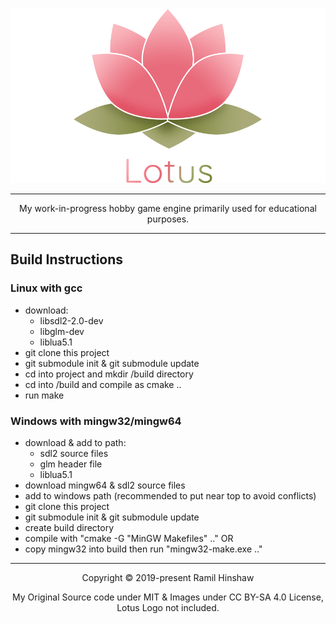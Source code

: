 <p align="center"><img src="https://raw.githubusercontent.com/RamilHinshaw/lotusengine/master/logo/Logo%20Banner.png"/></p>

---
<p align="center">My work-in-progress hobby game engine primarily used for educational purposes.</p>

---

## Build Instructions

### Linux with gcc
- download:
	- libsdl2-2.0-dev
	- libglm-dev
	- liblua5.1
- git clone this project
- git submodule init & git submodule update
- cd into project and mkdir /build directory
- cd into /build and compile as cmake ..
- run make


### Windows with mingw32/mingw64
- download & add to path:
	- sdl2 source files
	- glm header file
	- liblua5.1
- download mingw64 & sdl2 source files
- add to windows path (recommended to put near top to avoid conflicts)
- git clone this project
- git submodule init & git submodule update
- create build directory
- compile with "cmake -G "MinGW Makefiles" .."
OR
- copy mingw32 into build then run "mingw32-make.exe .."

---
<p align="center">Copyright &copy; 2019-present Ramil Hinshaw</p>
<p align="center">My Original Source code under MIT & Images under CC BY-SA 4.0 License, Lotus Logo not included.</p>
